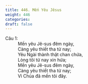 ```yaml
---
title: 446. Mến Yêu Jêsus
weight: 446
categories: 
draft: false
---
```

<dl><dt>Câu 1:</dt><dd data-verse="1">Mến yêu Jê-sus đêm ngày, <br/>Càng yêu thiết tha từ nay; <br/>Yêu Ngài thành thật chan chứa, <br/>Lòng tôi từ nay xin hứa; <br/>Mến yêu Jê-sus đêm ngày, <br/>Càng yêu thiết tha từ nay; <br/>Vì Chúa đã mến tôi đây. </dd></dl>